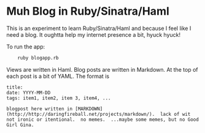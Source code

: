# Muh Blog in Ruby/Sinatra/Haml
This is an experiment to learn Ruby/Sinatra/Haml and because I feel like I need a blog.  It oughtta help my internet presence a bit, hyuck hyuck!

To run the app:
```bash
    ruby blogapp.rb
```

Views are written in Haml.  Blog posts are written in Markdown.  At the top of each post is a bit of YAML.  The format is

```
title:
date: YYYY-MM-DD
tags: item1, item2, item 3, item4, ...

blogpost here written in [MARKDOWN](http://http://daringfireball.net/projects/markdown/).  lack of wit not ironic or itentional.  no memes.  ...maybe some memes, but no Good Girl Gina.
```
